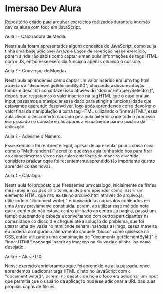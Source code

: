 # Imersao Dev Alura
Repositório criado para arquivar exercícios realizados durante a imersão dev da alura com foco em JavaScript.

Aula 1 - Calculadora de Média.

Nesta aula foram apresentados alguns conceitos do JavaScript, como eu ja tinha uma base adicionei Arrays e Laços de repetição nesse exercicio, porem ainda não sabia como captar e manipular informações de tags HTML com o JS, então esse exercicio funciona apenas olhando o console.


Aula 2 - Conversor de Moedas.

Nesta aula aprendemos como captar um valor inserido em uma tag html através do "document.getElementByiD()", checando a documentação tambem descobri como fazer isso através do "document.querySelector()", depois que resgatamos o valor inserido na tag HTML que o caso era um input, passamos a manipular esse dado para atingir a funcionalidade que estavamos querendo desenvolver, logo após aprendemos como devolver o valor final da manipulação a outra tag HTML utilizando o "inner.HTML", essa aula alivou o desconforto causado pela aula anterior onde todo o processo era passado no console e não aparecia visualmente para o usuário da aplicação.


Aula 3 - Adivinhe o Número.

Esse exercício foi realmente legal, apesar de apresentar pouca coisa nova como o "Math.random()" acredito que essa aula tenha sido boa para fixar os conhecimentos vistos nas aulas anteriores de maneira divertida, considero praticar oque foi recentemente aprendido tão importante quanto aprender coisas novas.


Aula 4 - Catalogo.

Nesta aula foi proposto que fizessemos um catalogo, inicialmente de filmes mas cabia a nós decidir o tema, a ideia era aprender como inserir um elemento HTML que nao existe no arquivo.html através do arquivo.js utilizando o "document.write()" e buscando as capas dos conteudos em uma Array previamente construida, porem, ao utilizar esse método notei que o conteudo não estava centro alinhado ao centro da pagina, passei um tempo quebrando a cabeça e conversando com outros participantes na comunidade do discord e cheguei até a solução do problema, que foi utilizar uma div vazia no html onde seriam inseridas as imgs, dessa maneira eu poderia configurar o alinhamento daquele "bloco" como quisesse no CSS, então utilizando uma combinação de "documento.getElementById()" e "inner.HTML" consegui inserir as imagens na div vazia e alinha-las como desejado.


Aula 5 - AluraFLIX.

Nesse exercício aprimoramos oque foi aprendido na aula passada, onde aprendemos a adiconar tags HTML direto no JavaScript com o "document.write()", porem, no desafio de hoje o foco era adicionar um input que permitia que o usuário da aplicação pudesse adicionar a URL das suas próprias capas de filmes.
